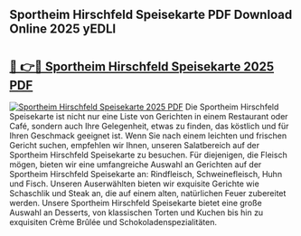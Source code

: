 ## Sportheim Hirschfeld Speisekarte PDF Download Online 2025 yEDLl

# <h2><a href="http://gc8qkr.nevu.top/?p=Sportheim+Hirschfeld+Speisekarte">🔗 👉🔴 Sportheim Hirschfeld Speisekarte 2025 PDF</a></h2>

[![Sportheim Hirschfeld Speisekarte 2025 PDF](https://i.imgur.com/dBaPXMq.png)](http://gc8qkr.nevu.top/?p=Sportheim+Hirschfeld+Speisekarte)
Die Sportheim Hirschfeld Speisekarte ist nicht nur eine Liste von Gerichten in einem Restaurant oder Café, sondern auch Ihre Gelegenheit, etwas zu finden, das köstlich und für Ihren Geschmack geeignet ist. Wenn Sie nach einem leichten und frischen Gericht suchen, empfehlen wir Ihnen, unseren Salatbereich auf der Sportheim Hirschfeld Speisekarte zu besuchen. Für diejenigen, die Fleisch mögen, bieten wir eine umfangreiche Auswahl an Gerichten auf der Sportheim Hirschfeld Speisekarte an: Rindfleisch, Schweinefleisch, Huhn und Fisch. Unseren Auserwählten bieten wir exquisite Gerichte wie Schaschlik und Steak an, die auf einem alten, natürlichen Feuer zubereitet werden. Unsere Sportheim Hirschfeld Speisekarte bietet eine große Auswahl an Desserts, von klassischen Torten und Kuchen bis hin zu exquisiten Crème Brûlée und Schokoladenspezialitäten.
